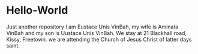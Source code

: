 # Hello-World
Just another repository
I am Eustace Unis VinBah, my wife is Aminata VinBah and my son is Uustace Unis VinBah. We stay at 21 Blackhall road, Kissy, Freetown. we are attending the Church of Jesus Christ of latter days saint.
